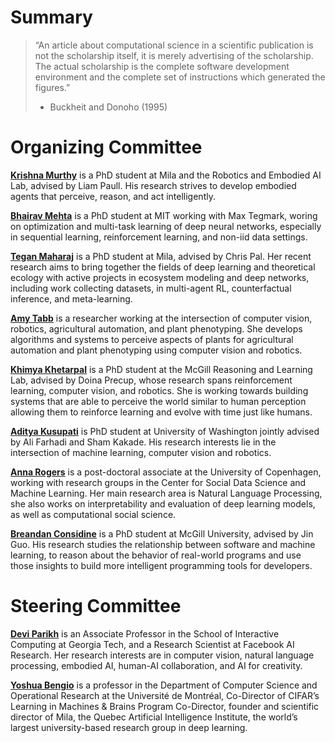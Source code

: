 # Summary

> “An article about computational science in a scientific publication is not the scholarship itself, it is merely advertising of the scholarship. The actual scholarship is the complete software development environment and the complete set of instructions which generated the figures.”
> - Buckheit and Donoho (1995)

# Organizing Committee

[**Krishna Murthy**](https://krrish94.github.io/) is a PhD student at Mila and the Robotics and Embodied AI Lab, advised by Liam Paull. His research strives to develop embodied agents that perceive, reason, and act intelligently.

[**Bhairav Mehta**](https://bhairavmehta95.github.io/) is a PhD student at MIT working with Max Tegmark, woring on optimization and multi-task learning of deep neural networks, especially in sequential learning, reinforcement learning, and non-iid data settings. 

[**Tegan Maharaj**](http://www.teganmaharaj.com/) is a PhD student at Mila, advised by Chris Pal. Her recent research aims to bring together the fields of deep learning and theoretical ecology with active projects in ecosystem modeling and deep networks, including work collecting datasets, in multi-agent RL, counterfactual inference, and meta-learning. 

[**Amy Tabb**](https://amytabb.com/) is a researcher working at the intersection of computer vision, robotics, agricultural automation, and plant phenotyping. She develops algorithms and systems to perceive aspects of plants for agricultural automation and plant phenotyping using computer vision and robotics.

[**Khimya Khetarpal**](https://kkhetarpal.wordpress.com/) is a PhD student at the McGill Reasoning and Learning Lab, advised by Doina Precup, whose research spans reinforcement learning, computer vision, and robotics. She is working towards building systems that are able to perceive the world similar to human perception allowing them to reinforce learning and evolve with time just like humans. 

[**Aditya Kusupati**](https://homes.cs.washington.edu/~kusupati/) is PhD student at University of Washington jointly advised by Ali Farhadi and Sham Kakade. His research interests lie in the intersection of machine learning, computer vision and robotics.

[**Anna Rogers**](https://annargrs.github.io/) is a post-doctoral associate at the University of Copenhagen, working with research groups in the Center for Social Data Science and Machine Learning. Her main research area is Natural Language Processing, she also works on interpretability and evaluation of deep learning models, as well as computational social science.

[**Breandan Considine**](https://breandan.net/) is a PhD student at McGill University, advised by Jin Guo. His research studies the relationship between software and machine learning, to reason about the behavior of real-world programs and use those insights to build more intelligent programming tools for developers.

# Steering Committee

[**Devi Parikh**](https://www.cc.gatech.edu/~parikh/) is an Associate Professor in the School of Interactive Computing at Georgia Tech, and a Research Scientist at Facebook AI Research. Her research interests are in computer vision, natural language processing, embodied AI, human-AI collaboration, and AI for creativity.

[**Yoshua Bengio**](https://yoshuabengio.org/) is a professor in the Department of Computer Science and Operational Research at the Université de Montréal, Co-Director of CIFAR’s Learning in Machines & Brains Program Co-Director, founder and scientific director of Mila, the Quebec Artificial Intelligence Institute, the world’s largest university-based research group in deep learning.

